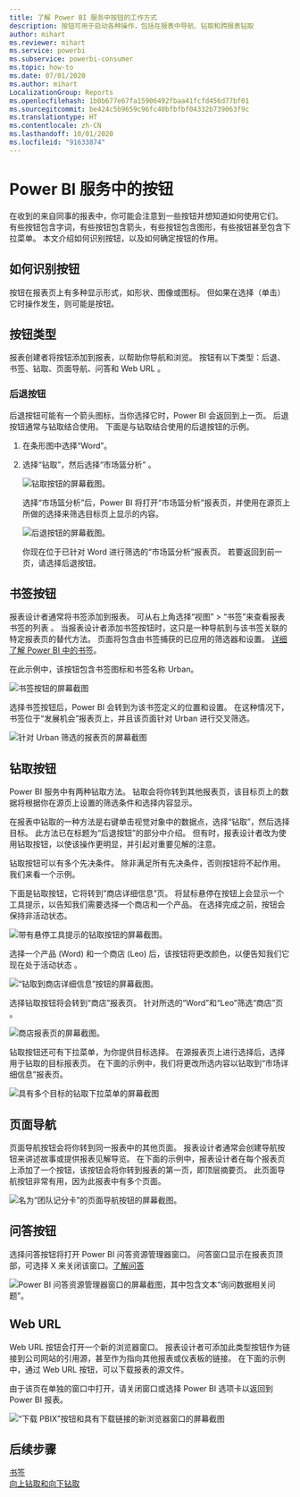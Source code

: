 ```yaml
---
title: 了解 Power BI 服务中按钮的工作方式
description: 按钮可用于启动各种操作，包括在报表中导航、钻取和跨报表钻取
author: mihart
ms.reviewer: mihart
ms.service: powerbi
ms.subservice: powerbi-consumer
ms.topic: how-to
ms.date: 07/01/2020
ms.author: mihart
LocalizationGroup: Reports
ms.openlocfilehash: 1b0b677e67fa15906492fbaa41fcfd456d77bf01
ms.sourcegitcommit: be424c5b9659c96fc40bfbfbf04332b739063f9c
ms.translationtype: HT
ms.contentlocale: zh-CN
ms.lasthandoff: 10/01/2020
ms.locfileid: "91633874"
---
```

# <a name="buttons-in-the-power-bi-service"></a>Power BI 服务中的按钮
在收到的来自同事的报表中，你可能会注意到一些按钮并想知道如何使用它们。 有些按钮包含字词，有些按钮包含箭头，有些按钮包含图形，有些按钮甚至包含下拉菜单。 本文介绍如何识别按钮，以及如何确定按钮的作用。

## <a name="how-to-recognize-a-button"></a>如何识别按钮
按钮在报表页上有多种显示形式，如形状、图像或图标。 但如果在选择（单击）它时操作发生，则可能是按钮。

## <a name="types-of-buttons"></a>按钮类型
报表创建者将按钮添加到报表，以帮助你导航和浏览。 按钮有以下类型：后退、书签、钻取、页面导航、问答和 Web URL     。 

### <a name="back-buttons"></a>后退按钮 
后退按钮可能有一个箭头图标，当你选择它时，Power BI 会返回到上一页。  后退按钮通常与钻取结合使用。 下面是与钻取结合使用的后退按钮的示例。

1. 在条形图中选择“Word”。
1. 选择“钻取”，然后选择“市场篮分析” 。

    ![钻取按钮的屏幕截图。](media/end-user-buttons/power-bi-drillthrough.png)

    选择“市场篮分析”后，Power BI 将打开“市场篮分析”报表页，并使用在源页上所做的选择来筛选目标页上显示的内容。

    ![后退按钮的屏幕截图。](media/end-user-buttons/power-bi-go-back.png)

    你现在位于已针对 Word 进行筛选的“市场篮分析”报表页。 若要返回到前一页，请选择后退按钮。 

## <a name="bookmark-buttons"></a>书签按钮
报表设计者通常将书签添加到报表。 可从右上角选择“视图” > “书签”来查看报表书签的列表 。 当报表设计者添加书签按钮时，这只是一种导航到与该书签关联的特定报表页的替代方法。 页面将包含由书签捕获的已应用的筛选器和设置。 [详细了解 Power BI 中的书签](end-user-bookmarks.md)。 

在此示例中，该按钮包含书签图标和书签名称 Urban。 

![书签按钮的屏幕截图](media/end-user-buttons/power-bi-bookmark.png)

选择书签按钮后，Power BI 会转到为该书签定义的位置和设置。  在这种情况下，书签位于“发展机会”报表页上，并且该页面针对 Urban 进行交叉筛选。

![针对 Urban 筛选的报表页的屏幕截图](media/end-user-buttons/power-bi-urban.png)


## <a name="drillthrough-buttons"></a>钻取按钮
Power BI 服务中有两种钻取方法。 钻取会将你转到其他报表页，该目标页上的数据将根据你在源页上设置的筛选条件和选择内容显示。

在报表中钻取的一种方法是右键单击视觉对象中的数据点，选择“钻取”，然后选择目标。 此方法已在标题为“后退按钮”的部分中介绍。 但有时，报表设计者改为使用钻取按钮，以使该操作更明显，并引起对重要见解的注意。  

钻取按钮可以有多个先决条件。 除非满足所有先决条件，否则按钮将不起作用。 我们来看一个示例。

下面是钻取按钮，它将转到”商店详细信息”页。 将鼠标悬停在按钮上会显示一个工具提示，以告知我们需要选择一个商店和一个产品。 在选择完成之前，按钮会保持非活动状态。

![带有悬停工具提示的钻取按钮的屏幕截图。](media/end-user-buttons/power-bi-drill-two-selections.png)

选择一个产品 (Word) 和一个商店 (Leo) 后，该按钮将更改颜色，以便告知我们它现在处于活动状态 。

![“钻取到商店详细信息”按钮的屏幕截图。](media/end-user-buttons/power-bi-select-both.png)

选择钻取按钮将会转到“商店”报表页。 针对所选的“Word”和“Leo”筛选“商店”页 。

![商店报表页的屏幕截图。](media/end-user-buttons/power-bi-store.png)

钻取按钮还可有下拉菜单，为你提供目标选择。 在源报表页上进行选择后，选择用于钻取的目标报表页。 在下面的示例中，我们将更改所选内容以钻取到“市场详细信息”报表页。 

![具有多个目标的钻取下拉菜单的屏幕截图](media/end-user-buttons/power-bi-destination.png)

## <a name="page-navigation"></a>页面导航

页面导航按钮会将你转到同一报表中的其他页面。 报表设计者通常会创建导航按钮来讲述故事或提供报表见解导览。 在下面的示例中，报表设计者在每个报表页上添加了一个按钮，该按钮会将你转到报表的第一页，即顶层摘要页。 此页面导航按钮非常有用，因为此报表中有多个页面。

![名为“团队记分卡”的页面导航按钮的屏幕截图。](media/end-user-buttons/power-bi-nav-button.png)


## <a name="qa-buttons"></a>问答按钮 
选择问答按钮将打开 Power BI 问答资源管理器窗口。 问答窗口显示在报表页顶部，可选择 X 来关闭该窗口。[了解问答](end-user-q-and-a.md)

![Power BI 问答资源管理器窗口的屏幕截图，其中包含文本“询问数据相关问题”。](media/end-user-buttons/power-bi-qna.png)

## <a name="web-url"></a>Web URL
Web URL 按钮会打开一个新的浏览器窗口。 报表设计者可添加此类型按钮作为链接到公司网站的引用源，甚至作为指向其他报表或仪表板的链接。 在下面的示例中，通过 Web URL 按钮，可以下载报表的源文件。 

由于该页在单独的窗口中打开，请关闭窗口或选择 Power BI 选项卡以返回到 Power BI 报表。

![“下载 PBIX”按钮和具有下载链接的新浏览器窗口的屏幕截图](media/end-user-buttons/power-bi-url.png)

## <a name="next-steps"></a>后续步骤
[书签](end-user-bookmarks.md)    
[向上钻取和向下钻取](end-user-drill.md)
